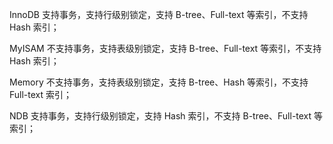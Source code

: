 InnoDB 支持事务，支持行级别锁定，支持 B-tree、Full-text 等索引，不支持 Hash 索引；

MyISAM 不支持事务，支持表级别锁定，支持 B-tree、Full-text 等索引，不支持 Hash 索引；

Memory 不支持事务，支持表级别锁定，支持 B-tree、Hash 等索引，不支持 Full-text 索引；

NDB 支持事务，支持行级别锁定，支持 Hash 索引，不支持 B-tree、Full-text 等索引；
